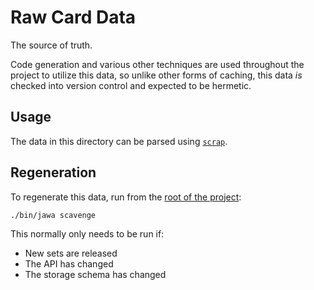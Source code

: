 # Raw Card Data

The source of truth.

Code generation and various other techniques are used throughout the project to
utilize this data, so unlike other forms of caching, this data _is_ checked into
version control and expected to be hermetic.

## Usage

The data in this directory can be parsed using [`scrap`](../packages/scrap/).

## Regeneration

To regenerate this data, run from the [root of the project](../../):

```sh
./bin/jawa scavenge
```

This normally only needs to be run if:

- New sets are released
- The API has changed
- The storage schema has changed
